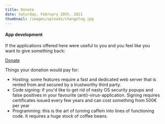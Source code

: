 ```yaml
---
title: Donate
date: Saturday, February 20th, 2021
thumbnail: /images/uploads/changelog.jpg
---
```


#### App development

If the applications offered here were useful to you and you feel like
you want to give something back:

[Donate](https://www.paypal.me/tappi287)

Things your donation would pay for:
- Hosting: some features require a fast and dedicated web server that 
  is rented from and secured by a trustworthy third party.
- Code signing: if you'd like to get rid of nasty OS security popups and false positives in
  your favourite (anti)-virus-application. Signing requires certificates issued every few years and can cost something from 500€ per year
- Programming: this is the art of turning caffein into lines of functioning code. It requires a huge stock of coffee beans.
